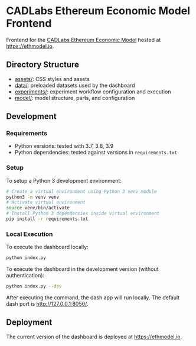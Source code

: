 # CADLabs Ethereum Economic Model Frontend

Frontend for the [CADLabs Ethereum Economic Model](https://ethereum-economic-model.cadlabs.org/) hosted at https://ethmodel.io.

## Directory Structure
* [assets/](assets/): CSS styles and assets
* [data/](data/): preloaded datasets used by the dashboard
* [experiments/](experiments/): experiment workflow configuration and execution
* [model/](model/): model structure, parts, and configuration

## Development
### Requirements

* Python versions: tested with 3.7, 3.8, 3.9
* Python dependencies: tested against versions in `requirements.txt`

### Setup

To setup a Python 3 development environment:
```bash
# Create a virtual environment using Python 3 venv module
python3 -m venv venv
# Activate virtual environment
source venv/bin/activate
# Install Python 3 dependencies inside virtual environment
pip install -r requirements.txt
```

### Local Execution

To execute the dashboard locally:
```bash
python index.py
```
To execute the dashboard in the development version (without authentication):
```bash
python index.py --dev
```

After executing the command, the dash app will run locally. The default dash port is http://127.0.0.1:8050/.

## Deployment

The current version of the dashboard is deployed at https://ethmodel.io.
 

